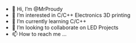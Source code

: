 - 👋 Hi, I’m @MrProudy
- 👀 I’m interested in C/C++ Electronics 3D printing
- 🌱 I’m currently learning C/C++
- 💞️ I’m looking to collaborate on LED Projects
- 📫 How to reach me ...

<!---
Hello its me
--->
